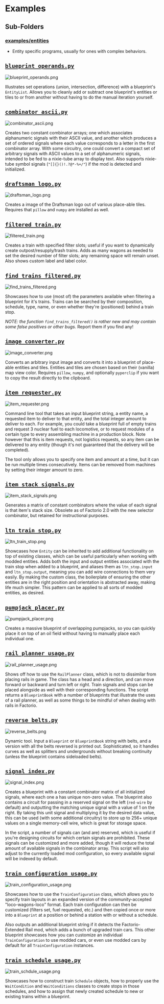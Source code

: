 # Examples

## Sub-Folders
### [examples/entities](entities/)
* Entity specific programs, usually for ones with complex behaviors.

## [`blueprint_operands.py`](blueprint_operands.py)

![blueprint_operands.png](images/blueprint_operands.png)

Illustrates set operations (union, intersection, difference) with a blueprint's `EntityList`. Allows you to cleanly add or subtract one blueprint's entities or tiles to or from another without having to do the manual iteration yourself.

## [`combinator_ascii.py`](combinator_ascii.py)

![combinator_ascii.png](images/combinator_ascii.png)

Creates two constant combinator arrays; one which associates alphanumeric signals with their ASCII value, and another which produces a set of ordered signals where each value corresponds to a letter in the first combinator array. With some circuitry, one could convert a compact set of arbitrary signals with ASCII values to a set of alphanumeric signals, intended to be fed to a nixie-tube array to display text. Also supports nixie-tube symbol signals (`"[]{}()!.?@*-%+/"`) if the mod is detected and initialized.

## [`draftsman_logo.py`](draftsman_logo.py)

![draftsman_logo.png](images/draftsman_logo.png)

Creates a image of the Draftsman logo out of various place-able tiles. Requires that `pillow` and `numpy` are installed as well.

## [`filtered_train.py`](filtered_train.py)

![filtered_train.png](images/filtered_train.png)

Creates a train with specified filter slots; useful if you want to dynamically create outpost/resupply/trash trains. Adds as many wagons as needed to set the desired number of filter slots; any remaining space will remain unset. Also shows custom label and label color.

## [`find_trains_filtered.py`](find_trains_filtered.py)

![find_trains_filtered.png](images/find_trains_filtered.png)

Showcases how to use (most of) the parameters available when filtering a blueprint for it's trains. Trains can be searched by their composition, schedule, type, name, or even whether they're (positioned) behind a train stop.

*NOTE: the function `find_trains_filtered()` is rather new and may contain some false positives or other bugs.* Report them if you find any!

## [`image_converter.py`](image_converter.py)

![image_converter.png](images/image_converter.png)

Converts an arbitrary input image and converts it into a blueprint of place-able entities and tiles. Entities and tiles are chosen based on their (vanilla) map view color. Requires `pillow`, `numpy`, and optionally `pyperclip` if you want to copy the result directly to the clipboard.

## [`item_requester.py`](item_requester.py)

![item_requester.png](images/item_requester.png)

Command line tool that takes an input blueprint string, a entity name, a requested item to deliver to that entity, and the total integer amount to deliver to each. For example, you could take a blueprint full of empty trains and request 3 nuclear fuel to each locomotive, or to request modules of a certain type to every assembling machine in a production block. Note however that this is item requests, not logistics requests, so any item can be delivered to any entity (though it's not guaranteed that the delivery will be completed).

The tool only allows you to specify one item and amount at a time, but it can be run multiple times consecutively. Items can be removed from machines by setting their integer amount to zero.

## [`item_stack_signals.py`](item_stack_signals.py)

![item_stack_signals.png](images/item_stack_signals.png)

Generates a matrix of constant combinators where the value of each signal is that item's stack size. Obsolete as of Factorio 2.0 with the new selector combinator, but retained for instructional purposes.

## [`ltn_train_stop.py`](ltn_train_stop.py)

![ltn_train_stop.png](images/ltn_train_stop.png)

Showcases how `Entity` can be inherited to add additional functionality on top of existing classes, which can be useful particularly when working with modded entities. Adds both the
input and output entities associated with the train stop when added to a blueprint, and aliases them as `ltn_stop.input` and `ltn_stop.output`, meaning you can add wire connections to them very easily. By making the custom class, the boilerplate of ensuring the other entities are in the right position and orientation is abstracted away, making life much simpler. This pattern can be applied to all sorts of modded entities, as desired.

## [`pumpjack_placer.py`](pumpjack_placer.py)

![pumpjack_placer.png](images/pumpjack_placer.png)

Creates a massive blueprint of overlapping pumpjacks, so you can quickly place it on top of an oil field without having to manually place each individual one.

## [`rail_planner_usage.py`](rail_planner_usage.py)

![rail_planner_usage.png](images/rail_planner_usage.png)

Shows off how to use the `RailPlanner` class, which is not to dissimilar from placing rails in game. The class has a head and a direction, and can move forward or backward and turn left or right. Train signals and stops can be placed alongside as well with their corresponding functions. The script returns a `BlueprintBook` with a number of blueprints that illustrate the uses of a rail planner, as well as some things to be mindful of when dealing with rails in Factorio.

## [`reverse_belts.py`](reverse_belts.py)

![reverse_belts.png](images/reverse_belts.png)

Dynamic tool. Input a `Blueprint` or `BlueprintBook` string with belts, and a version with all the belts reversed is printed out. Sophisticated, so it handles curves as well as splitters and undergrounds without breaking continuity (unless the blueprint contains sideloaded belts).

## [`signal_index.py`](signal_index.py)

![signal_index.png](images/signal_index.png)

Creates a blueprint with a constant combinator matrix of all initialized signals, where each one a has unique non-zero value. The blueprint also contains a circuit for passing in a reserved signal on the left (`red-wire` by default) and outputting the matching unique signal with a value of 1 on the right. By taking this unit signal and multiplying it by the desired data value, this can be used (with some additional circuitry) to store up to 256+ unique values on a single memory-cell wire, which is great for storage space.

In the script, a number of signals can (and are) reserved, which is useful if you're designing circuits for which certain signals are prohibited. These signals can be customized and more added, though it will reduce the total amount of available signals in the combinator array. This script will also adjust to the currently loaded mod configuration, so every available signal will be indexed by default.

## [`train_configuration_usage.py`](train_configuration_usate.py)

![train_configuration_usage.png](images/train_configuration_usage.png)

Showcases how to use the `TrainConfiguration` class, which allows you to specify train layouts in an expanded version of the community-accepted "loco-wagons-loco" format. Each train configuration can then be customized (filters set, fuel requested, etc.) and then copied once or more into a `Blueprint` at a position or behind a station with or without a schedule.

Also outputs an additional blueprint string if it detects the Factorio-Extended Rail mod, which adds a bunch of upgraded train cars. This other blueprint showcases how you can customize an individual `TrainConfiguration` to use modded cars, or even use modded cars by default for all `TrainConfiguration` instances.

## [`train_schedule_usage.py`](train_schedule_usage.py)

![train_schdule_usage.png](images/train_schedule_usage.png)

Showcases how to construct train `Schedule` objects, how to properly use the `WaitCondition` and `WaitConditions` classes to create stops in those schedules, and how to assign that newly created schedule to new or existing trains within a blueprint.
